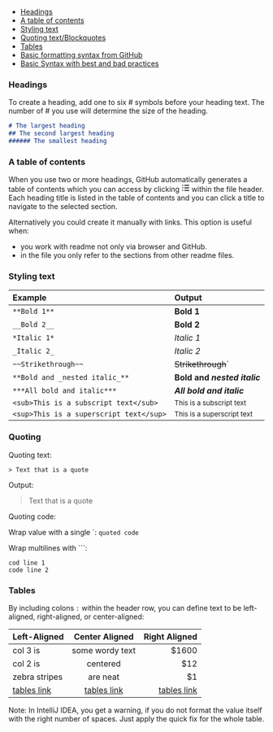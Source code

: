 - [Headings](#headings)
- [A table of contents](#a-table-of-contents)
- [Styling text](#styling-text)
- [Quoting text/Blockquotes](#quoting)
- [Tables](#tables)
- [Basic formatting syntax from GitHub](https://docs.github.com/en/get-started/writing-on-github/getting-started-with-writing-and-formatting-on-github/basic-writing-and-formatting-syntax)
- [Basic Syntax with best and bad practices](https://www.markdownguide.org/basic-syntax/)

### Headings

To create a heading, add one to six # symbols before your heading text. 
The number of # you use will determine the size of the heading.

```md
# The largest heading
## The second largest heading
###### The smallest heading
```

### A table of contents
When you use two or more headings, GitHub automatically generates a table of contents which you can access by clicking
<svg version="1.1" width="16" height="16" viewBox="0 0 16 16" class="octicon octicon-list-unordered" aria-label="The unordered list icon" role="img">
  <path fill-rule="evenodd" d="M2 4a1 1 0 100-2 1 1 0 000 2zm3.75-1.5a.75.75 0 000 1.5h8.5a.75.75 0 000-1.5h-8.5zm0 5a.75.75 0 000 1.5h8.5a.75.75 0 000-1.5h-8.5zm0 5a.75.75 0 000 1.5h8.5a.75.75 0 000-1.5h-8.5zM3 8a1 1 0 11-2 0 1 1 0 012 0zm-1 6a1 1 0 100-2 1 1 0 000 2z">
  </path>
</svg>
within the file header. 
Each heading title is listed in the table of contents and you can click a title to navigate to the selected section.

Alternatively you could create it manually with links. 
This option is useful when:
- you work with readme not only via browser and GitHub.
- in the file you only refer to the sections from other readme files.

### Styling text

| Example                                 | Output                                |
|:----------------------------------------|:--------------------------------------|
| `**Bold 1**`                            | **Bold 1**                            |
| `__Bold 2__`                            | __Bold 2__                            |
| `*Italic 1*`                            | *Italic 1*                            |
| `_Italic 2_`                            | _Italic 2_                            |
| `~~Strikethrough~~`                     | ~~Strikethrough~~`                    |
| `**Bold and _nested italic_**`          | **Bold and _nested italic_**          |
| `***All bold and italic***`             | ***All bold and italic***             |
| `<sub>This is a subscript text</sub>`   | <sub>This is a subscript text</sub>   |
| `<sup>This is a superscript text</sup>` | <sup>This is a superscript text</sup> |

### Quoting 

Quoting text:

`> Text that is a quote`

Output:

> Text that is a quote

Quoting code:

Wrap value with a single \`: `quoted code`

Wrap multilines with \`\`\`:

```
cod line 1
code line 2
```

### Tables

By including colons `:` within the header row, you can define text to be left-aligned, right-aligned, or center-aligned:

| Left-Aligned           |     Center Aligned     |          Right Aligned |
|:-----------------------|:----------------------:|-----------------------:|
| col 3 is               |    some wordy text     |                  $1600 |
| col 2 is               |        centered        |                    $12 |
| zebra stripes          |        are neat        |                     $1 |
| [tables link](#tables) | [tables link](#tables) | [tables link](#tables) |

Note: In IntelliJ IDEA, you get a warning, if you do not format the value itself with the right number of spaces. 
Just apply the quick fix for the whole table.
